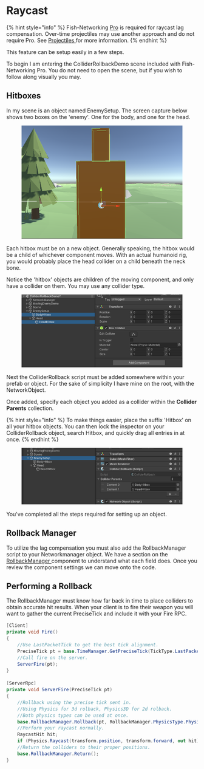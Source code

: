 # Raycast

{% hint style="info" %}
Fish-Networking [Pro](../../../overview/readme/pro-projects-and-support.md) is required for raycast lag compensation. Over-time projectiles may use another approach and do not require Pro. See [Projectiles ](projectiles.md)for more information.
{% endhint %}

This feature can be setup easily in a few steps.

To begin I am entering the ColliderRollbackDemo scene included with Fish-Networking Pro. You do not need to open the scene, but if you wish to follow along visually you may.

## Hitboxes

In my scene is an object named EnemySetup. The screen capture below shows two boxes on the 'enemy'. One for the body, and one for the head.

<figure><img src="../../../.gitbook/assets/221111-16-36-628.png" alt=""><figcaption></figcaption></figure>

Each hitbox must be on a new object. Generally speaking, the hitbox would be a child of whichever component moves. With an actual humanoid rig, you would probably place the head collider on a child beneath the neck bone.

Notice the 'hitbox' objects are children of the moving component, and only have a collider on them. You may use any collider type.

<figure><img src="../../../.gitbook/assets/221111-16-42-162.png" alt=""><figcaption></figcaption></figure>

Next the ColliderRollback script must be added somewhere within your prefab or object. For the sake of simplicity I have mine on the root, with the NetworkObject.

Once added, specify each object you added as a collider within the **Collider Parents** collection.

{% hint style="info" %}
To make things easier, place the suffix 'Hitbox' on all your hitbox objects. You can then lock the inspector on your ColliderRollback object, search Hitbox, and quickly drag all entries in at once.
{% endhint %}

<figure><img src="../../../.gitbook/assets/221111-16-44-588.png" alt=""><figcaption></figcaption></figure>

You've completed all the steps required for setting up an object.

## Rollback Manager

To utilize the lag compensation you must also add the RollbackManager script to your Networkmanager object. We have a section on the [RollbackManager ](../../../fishnet-building-blocks/components/managers/rollbackmanager-pro-feature.md)component to understand what each field does. Once you review the component settings we can move onto the code.

## Performing a Rollback

The RollbackManager must know how far back in time to place colliders to obtain accurate hit results. When your client is to fire their weapon you will want to gather the current PreciseTick and include it with your Fire RPC.

```csharp
[Client]
private void Fire()
{
    //Use LastPacketTick to get the best tick alignment.
    PreciseTick pt = base.TimeManager.GetPreciseTick(TickType.LastPacketTick);
    //Call fire on the server.
    ServerFire(pt);
}

[ServerRpc]
private void ServerFire(PreciseTick pt)
{
    //Rollback using the precise tick sent in.
    //Using Physics for 3d rolback, Physics3D for 2d rolback.
    //Both physics types can be used at once.
    base.RollbackManager.Rollback(pt, RollbackManager.PhysicsType.Physics, base.IsOwner);
    //Perform your raycast normally.
    RaycastHit hit;
    if (Physics.Raycast(transform.position, transform.forward, out hit)) { }
    //Return the colliders to their proper positions.
    base.RollbackManager.Return();
}
```

